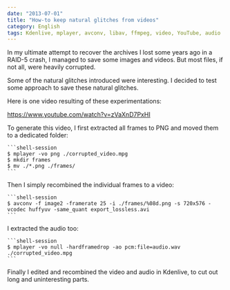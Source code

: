```yaml
---
date: "2013-07-01"
title: "How-to keep natural glitches from videos"
category: English
tags: Kdenlive, mplayer, avconv, libav, ffmpeg, video, YouTube, audio
---
```


In my ultimate attempt to recover the archives I lost some years ago in a RAID-5 crash, I managed to save some images and videos. But most files, if not all, were heavily corrupted.

Some of the natural glitches introduced were interesting. I decided to test some approach to save these natural glitches.

Here is one video resulting of these experimentations:

https://www.youtube.com/watch?v=zVaXnD7PxHI

To generate this video, I first extracted all frames to PNG and moved them to a dedicated folder:

    ```shell-session
    $ mplayer -vo png ./corrupted_video.mpg
    $ mkdir frames
    $ mv ./*.png ./frames/
    ```

Then I simply recombined the individual frames to a video:

    ```shell-session
    $ avconv -f image2 -framerate 25 -i ./frames/%08d.png -s 720x576 -vcodec huffyuv -same_quant export_lossless.avi
    ```

I extracted the audio too:

    ```shell-session
    $ mplayer -vo null -hardframedrop -ao pcm:file=audio.wav ./corrupted_video.mpg
    ```

Finally I edited and recombined the video and audio in Kdenlive, to cut out long and uninteresting parts.
